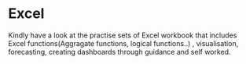 # Excel
Kindly have a look at the practise sets of Excel workbook that includes Excel functions(Aggragate functions, logical functions..)
, visualisation, forecasting, creating dashboards through guidance and self worked.

